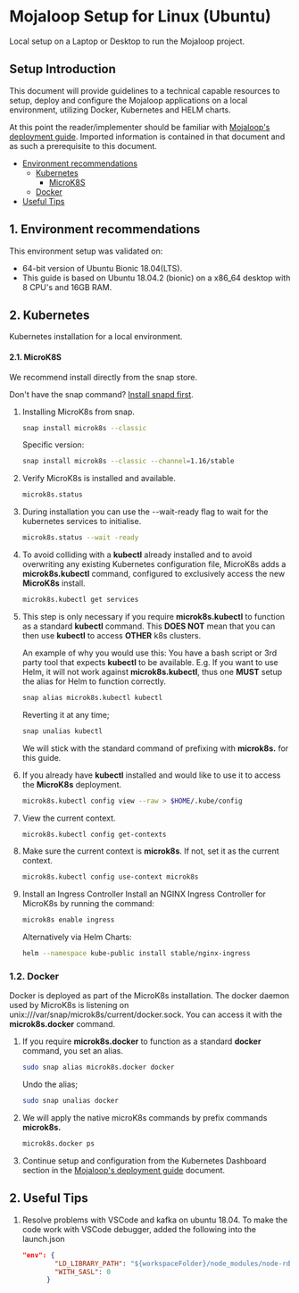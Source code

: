 # Mojaloop Setup for Linux (Ubuntu)

Local setup on a Laptop or Desktop to run the Mojaloop project.

## Setup Introduction

This document will provide guidelines to a technical capable resources to setup, deploy and configure the Mojaloop applications on a local environment, utilizing Docker, Kubernetes and HELM charts.

At this point the reader/implementer should be familiar with [Mojaloop's deployment guide](./README.md). Imported information is contained in that document and as such a prerequisite to this document.

* [Environment recommendations](#1-environment-recommendations)
  * [Kubernetes](#2-kubernetes)
    * [MicroK8S](#21-microk8s)
  * [Docker](#12-docker)
* [Useful Tips](#2-useful-tips)

## 1. Environment recommendations

This environment setup was validated on:
  * 64-bit version of Ubuntu Bionic 18.04(LTS).
  * This guide is based on Ubuntu 18.04.2 (bionic) on a x86_64 desktop with 8 CPU's and 16GB RAM.

## 2. Kubernetes

Kubernetes installation for a local environment.

#### 2.1. MicroK8S

We recommend install directly from the snap store.

Don't have the snap command? [Install snapd first](https://snapcraft.io/docs/core/install).

1. Installing MicroK8s from snap.
   ```bash
   snap install microk8s --classic
   ```
   
   Specific version:
   ```bash
   snap install microk8s --classic --channel=1.16/stable
   ```

2. Verify MicroK8s is installed and available.
   ```bash
   microk8s.status
   ```

3. During installation you can use the --wait-ready flag to wait for the kubernetes services to initialise.
   ```bash
   microk8s.status --wait -ready
   ```

4. To avoid colliding with a **kubectl** already installed and to avoid overwriting any existing Kubernetes configuration file, MicroK8s adds a **microk8s.kubectl** command, configured to exclusively access the new **MicroK8s** install.
   ```bash
   microk8s.kubectl get services
   ```

5. This step is only necessary if you require **microk8s.kubectl** to function as a standard **kubectl** command. This **DOES NOT** mean that you can then use **kubectl** to access **OTHER** k8s clusters.
   
   An example of why you would use this: You have a bash script or 3rd party tool that expects **kubectl** to be available. E.g. If you want to use Helm, it will not work against **microk8s.kubectl**, thus one **MUST** setup the alias for Helm to function correctly.
   ```bash
   snap alias microk8s.kubectl kubectl
   ```

   Reverting it at any time;
   ```bash
   snap unalias kubectl
   ```

   We will stick with the standard command of prefixing with **microk8s.** for this guide.

6. If you already have **kubectl** installed and would like to use it to access the **MicroK8s** deployment.
   ```bash
   microk8s.kubectl config view --raw > $HOME/.kube/config
   ```

7. View the current context.
   ```bash
   microk8s.kubectl config get-contexts
   ```

8. Make sure the current context is **microk8s**. If not, set it as the current context.
   ```bash
   microk8s.kubectl config use-context microk8s
   ```

9. Install an Ingress Controller
Install an NGINX Ingress Controller for MicroK8s by running the command:
   ```bash
   microk8s enable ingress
   ```
   Alternatively via Helm Charts:
   ```bash
   helm --namespace kube-public install stable/nginx-ingress
   ```

### 1.2. Docker

Docker is deployed as part of the MicroK8s installation. The docker daemon used by MicroK8s is listening on unix:///var/snap/microk8s/current/docker.sock. You can access it with the **microk8s.docker** command.

1. If you require **microk8s.docker** to function as a standard **docker** command, you set an alias.
   ```bash
   sudo snap alias microk8s.docker docker
   ```

   Undo the alias;
   ```bash
   sudo snap unalias docker
   ```

2. We will apply the native microK8s commands by prefix commands **microk8s.**
   ```bash
   microk8s.docker ps
   ```

4. Continue setup and configuration from the Kubernetes Dashboard section in the [Mojaloop's deployment guide](./README.md#31-kubernetes-dashboard) document.

## 2. Useful Tips

1. Resolve problems with VSCode and kafka on ubuntu 18.04. To make the code work with VSCode debugger, added the following into the launch.json
    ```json
    "env": {
            "LD_LIBRARY_PATH": "${workspaceFolder}/node_modules/node-rdkafka/build/deps",
            "WITH_SASL": 0
          }
    ```
